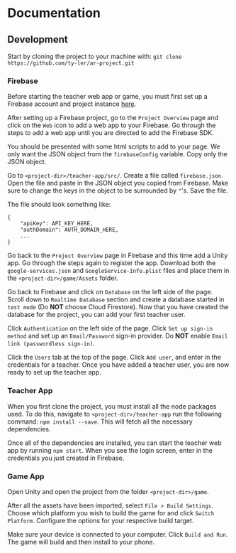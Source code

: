 # Documentation
## Development
Start by cloning the project to your machine with:  `git clone https://github.com/ty-ler/ar-project.git`

### Firebase
Before starting the teacher web app or game, you must first set up a Firebase account and project instance [here](https://firebase.google.com/).

After setting up a Firebase project, go to the `Project Overview` page and click on the `Web` icon to add a web app to your Firebase.  Go through the steps to add a web app until you are directed to add the Firebase SDK.

You should be presented with some html scripts to add to your page. We only want the JSON object from the `firebaseConfig` variable. Copy only the JSON object.

Go to `<project-dir>/teacher-app/src/`. Create a file called `firebase.json`. Open the file and paste in the JSON object you copied from Firebase. Make sure to change the keys in the object to be surrounded by `"`'s. Save the file.

The file should look something like: 
```
{
	"apiKey": API_KEY_HERE,
	"authDomain": AUTH_DOMAIN_HERE,
	...
}
```

Go back to the `Project Overview` page in Firebase and this time add a Unity app. Go through the steps again to register the app. Download both the `google-services.json` and `GoogleService-Info.plist` files and place them in the `<project-dir>/game/Assets` folder.

Go back to Firebase and click on `Database` on the left side of the page. Scroll down to `Realtime Database` section and create a database started in `test mode` (Do **NOT** choose Cloud Firestore). Now that you have created the database for the project,  you can add your first teacher user.

Click `Authentication` on the left side of the page. Click `Set up sign-in method`  and set up an `Email/Password` sign-in provider. Do **NOT** enable `Email link (passwordless sign-in)`.

Click the `Users` tab at the top of the page. Click `Add user`, and enter in the credentials for a teacher. Once you have added a teacher user, you are now ready to set up the teacher app.

### Teacher App
When you first clone the project, you must install all the node packages used. To do this, navigate to `<project-dir>/teacher-app` run the following command: `npm install --save`. This will fetch all the necessary dependencies.

Once all of the dependencies are installed, you can start the teacher web app by running `npm start`. When you see the login screen, enter in the credentials you just created in Firebase.

### Game App
Open Unity and open the project from the folder `<project-dir>/game`. 

After all the assets have been imported, select `File > Build Settings`. Choose which platform you wish to build the game for and click `Switch Platform`. Configure the options for your respective build target. 

Make sure your device is connected to your computer. Click `Build and Run`.  The game will build and then install to your phone.
